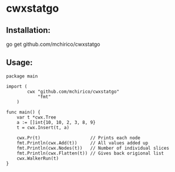 cwxstatgo
=========



Installation:
-------------

  go get github.com/mchirico/cwxstatgo


Usage:
------


	package main

	import (
	        cwx "github.com/mchirico/cwxstatgo"
		        "fmt"
		)

	func main() {
        var t *cwx.Tree
        a := []int{10, 10, 2, 3, 8, 9}
        t = cwx.Insert(t, a)

        cwx.Pr(t)                   // Prints each node
        fmt.Println(cwx.Add(t))     // All values added up
        fmt.Println(cwx.Nodes(t))   // Number of individual slices
        fmt.Println(cwx.Flatten(t)) // Gives back origional list
        cwx.WalkerRun(t)
	}







